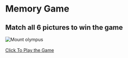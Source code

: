 # Memory Game 
## Match all 6 pictures to win the game
![Mount olympus](https://github.com/user-attachments/assets/b5a97437-4057-4c03-935e-f873b5a2d289)
<br>
<br>
[Click To Play the Game](https://nikolaosg88.github.io/The-Ultimate-Memory-Game-to-Play/)
